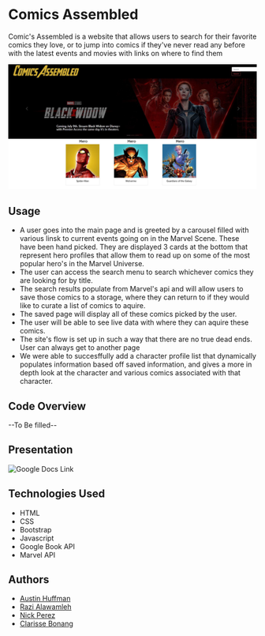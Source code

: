 

# Comics Assembled
  Comic's Assembled is a website that allows users to search for their favorite comics they love, or to jump into comics if they've never read any before with the latest events and movies with links on where to find them 
  
![MainPage](https://github.com/ahuffma2/comics-assembled/blob/8f870a4a39ea9565eac3c96ad87f21c4992d8a63/img/mainPageReadme.JPG)

## Usage 
 * A user goes into the main page and is greeted by a carousel filled with various linsk to current events going on in the Marvel Scene. These have been hand picked. They are displayed 3 cards at the bottom that represent hero profiles that allow them to read up on some of the most popular hero's in the Marvel Universe. 
* The user can access the search menu to search whichever comics they are looking for by title. 
* The search results populate from Marvel's api and will allow users to save those comics to a storage, where they can return to if they would like to curate a list of comics to aquire.
* The saved page will display all of these comics picked by the user. 
* The user will be able to see live data with where they can aquire these comics.
* The site's flow is set up in such a way that there are no true dead ends. User can always get to another page
* We were able to succesffully add a character profile list that dynamically populates information based off saved information, and gives a more in depth look at the character and various comics associated with that character.

## Code Overview 
--To Be filled-- 

## Presentation 

![Google Docs Link](https://docs.google.com/presentation/d/1nCAJ6QO4Tp-6DutocUiyKWgete62Mz6UfvavuddtLmg/edit?usp=sharing)

## Technologies Used
* HTML
* CSS
* Bootstrap
* Javascript
* Google Book API 
* Marvel API 

## Authors
* [Austin Huffman](https://www.linkedin.com/in/ahuffma2/)
* [Razi Alawamleh](LinkHere.com)
* [Nick Perez](LinkHere.com)
* [Clarisse Bonang](LinkHere.com) 

